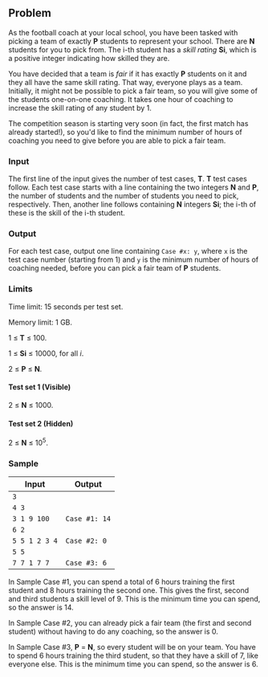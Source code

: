 ## Problem

As the football coach at your local school, you have been tasked with picking a team of exactly **P** students to represent your school. There are **N** students for you to pick from. The i-th student has a *skill rating* **Si**, which is a positive integer indicating how skilled they are.

You have decided that a team is *fair* if it has exactly **P** students on it and they all have the same skill rating. That way, everyone plays as a team. Initially, it might not be possible to pick a fair team, so you will give some of the students one-on-one coaching. It takes one hour of coaching to increase the skill rating of any student by 1.

The competition season is starting very soon (in fact, the first match has already started!), so you'd like to find the minimum number of hours of coaching you need to give before you are able to pick a fair team.

### Input

The first line of the input gives the number of test cases, **T**. **T** test cases follow. Each test case starts with a line containing the two integers **N** and **P**, the number of students and the number of students you need to pick, respectively. Then, another line follows containing **N** integers **Si**; the i-th of these is the skill of the i-th student.

### Output

For each test case, output one line containing `Case #x: y`, where `x` is the test case number (starting from 1) and `y` is the minimum number of hours of coaching needed, before you can pick a fair team of **P** students.

### Limits

Time limit: 15 seconds per test set.

Memory limit: 1 GB.

1 ≤ **T** ≤ 100.

1 ≤ **Si** ≤ 10000, for all $i$.

2 ≤ **P** ≤ **N**.

#### Test set 1 (Visible)

2 ≤ **N** ≤ 1000.

#### Test set 2 (Hidden)

2 ≤ **N** ≤ $10 ^ { 5 }$.

### Sample

| Input         | Output        |
| ------------- | ------------- |
| `3`           |               |
| `4 3`         |               |
| `3 1 9 100`   | `Case #1: 14` |
| `6 2`         |               |
| `5 5 1 2 3 4` | `Case #2: 0`  |
| `5 5`         |               |
| `7 7 1 7 7`   | `Case #3: 6`  |

In Sample Case #1, you can spend a total of 6 hours training the first student and 8 hours training the second one. This gives the first, second and third students a skill level of 9. This is the minimum time you can spend, so the answer is 14.

In Sample Case #2, you can already pick a fair team (the first and second student) without having to do any coaching, so the answer is 0.

In Sample Case #3, **P** = **N**, so every student will be on your team. You have to spend 6 hours training the third student, so that they have a skill of 7, like everyone else. This is the minimum time you can spend, so the answer is 6.
